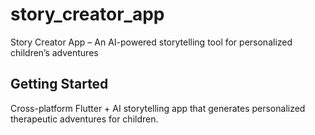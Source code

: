 # story_creator_app

Story Creator App – An AI-powered storytelling tool for personalized children’s adventures
## Getting Started

Cross-platform Flutter + AI storytelling app that generates personalized therapeutic adventures for children.
